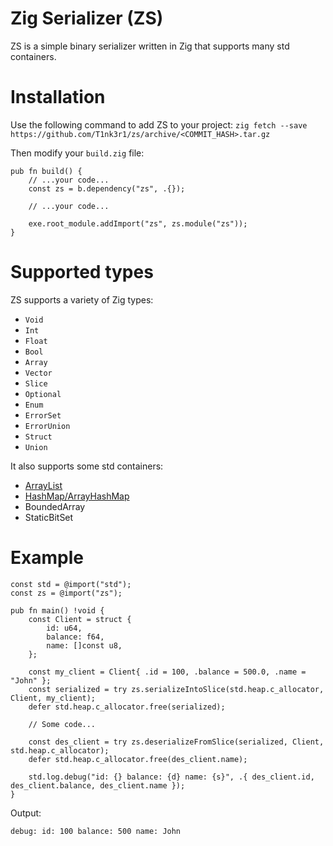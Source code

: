 # Zig Serializer (ZS)
ZS is a simple binary serializer written in Zig that supports many std containers.

# Installation
Use the following command to add ZS to your project:
`zig fetch --save https://github.com/T1nk3r1/zs/archive/<COMMIT_HASH>.tar.gz`

Then modify your `build.zig` file:
```zig
pub fn build() {
    // ...your code...
    const zs = b.dependency("zs", .{});

    // ...your code...

    exe.root_module.addImport("zs", zs.module("zs"));
}
```

# Supported types
ZS supports a variety of Zig types:
- `Void`
- `Int`
- `Float`
- `Bool`
- `Array`
- `Vector`
- `Slice`
- `Optional`
- `Enum`
- `ErrorSet`
- `ErrorUnion`
- `Struct`
- `Union`

It also supports some std containers:
- [ArrayList](https://github.com/T1nk3r1/zs/blob/master/src/array_list.zig)
- [HashMap/ArrayHashMap](https://github.com/T1nk3r1/zs/blob/master/src/hash_map.zig)
- BoundedArray
- StaticBitSet

# Example
```zig
const std = @import("std");
const zs = @import("zs");

pub fn main() !void {
    const Client = struct {
        id: u64,
        balance: f64,
        name: []const u8,
    };

    const my_client = Client{ .id = 100, .balance = 500.0, .name = "John" };
    const serialized = try zs.serializeIntoSlice(std.heap.c_allocator, Client, my_client);
    defer std.heap.c_allocator.free(serialized);

    // Some code...

    const des_client = try zs.deserializeFromSlice(serialized, Client, std.heap.c_allocator);
    defer std.heap.c_allocator.free(des_client.name);

    std.log.debug("id: {} balance: {d} name: {s}", .{ des_client.id, des_client.balance, des_client.name });
}
```

Output:
```
debug: id: 100 balance: 500 name: John
```
